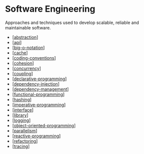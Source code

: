 # Software Engineering

Approaches and techniques used to develop scalable, reliable and maintainable software.

- [[abstraction]]
- [[api]]
- [[big-o-notation]]
- [[cache]]
- [[coding-conventions]]
- [[cohesion]]
- [[concurrency]]
- [[coupling]]
- [[declarative-programming]]
- [[dependency-injection]]
- [[dependency-management]]
- [[functional-programming]]
- [[hashing]]
- [[imperative-programming]]
- [[interface]]
- [[library]]
- [[logging]]
- [[object-oriented-programming]]
- [[parallelism]]
- [[reactive-programming]]
- [[refactoring]]
- [[tracing]]

[//begin]: # "Autogenerated link references for markdown compatibility"
[big-o-notation]: software-engineering/big-o-notation "Big-O notation"
[cache]: software-engineering/cache "Cache"
[coding-conventions]: software-engineering/coding-conventions "Coding Conventions"
[cohesion]: software-engineering/cohesion "Cohesion"
[concurrency]: software-engineering/concurrency "Concurrency (Computer Science)"
[coupling]: software-engineering/coupling "Coupling"
[declarative-programming]: software-engineering/declarative-programming "Declarative Programming"
[dependency-injection]: software-engineering/dependency-injection "Dependency Injection"
[dependency-management]: software-engineering/dependency-management "Dependencies Management"
[functional-programming]: software-engineering/functional-programming "Functional Programming"
[hashing]: software-engineering/hashing "Hashing"
[imperative-programming]: software-engineering/imperative-programming "Imperative Programming"
[interface]: software-engineering/interface "Interface"
[logging]: software-engineering/logging "Logging"
[object-oriented-programming]: software-engineering/object-oriented-programming "Object Oriented Programming"
[parallelism]: software-engineering/parallelism "Parallelism"
[reactive-programming]: software-engineering/reactive-programming "Reactive Programming"
[refactoring]: software-engineering/refactoring "Refactoring"
[tracing]: software-engineering/tracing "Tracing"
[abstraction]: software-engineering/abstraction "Abstraction"
[api]: software-engineering/api "Application Programming Interface (API)"
[library]: software-engineering/library "Library"
[//end]: # "Autogenerated link references"
